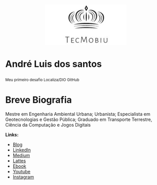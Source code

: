 <p align="center">
  <img src="https://raw.githubusercontent.com/TECMOBIU/desafio1_dio_github/102ddea008cf842ba412ae676dbfed61301057f6/Logo%201.1.JPG" >
</p>

# André Luis dos santos
<sub>Meu primeiro desafio Localiza/DIO GitHub</sub>

# Breve Biografia
Mestre em Engenharia Ambiental Urbana; Urbanista; Especialista em Geotecnologias e Gestão Pública; Graduado em Transporte Terrestre, Ciência da Computação e Jogos Digitais

**Links:**
* [Blog](https://tecmobiu.blogspot.com/)
* [LinkedIn](https://bit.ly/3rYwE8q)
* [Medium](https://medium.com/@santosal.urb)
* [Lattes](http://lattes.cnpq.br/8963641063626194)
* [Ebook](https://bit.ly/3G3euHv)
* [Youtube](https://bit.ly/3KNVobI)
* [Instagram](https://www.instagram.com/tecmobiu/) 
